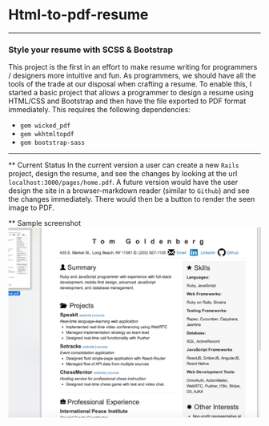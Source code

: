 # Html-to-pdf-resume
**** 
### Style your resume with SCSS & Bootstrap
This project is the first in an effort to make resume writing for programmers / designers more intuitive and fun.
As programmers, we should have all the tools of the trade at our disposal when crafting a resume. To enable this, I started a basic project that allows a programmer to design a resume using HTML/CSS and Bootstrap and then have the file exported to PDF format immediately. This requires the following dependencies: 
  - `gem wicked_pdf` 
  - `gem wkhtmltopdf` 
  - `gem bootstrap-sass`

**** 
** Current Status 
In the current version a user can create a new `Rails` project, design the resume, and see the changes by looking at the url `localhost:3000/pages/home.pdf`. A future version would have the user design the site in a browser-markdown reader (similar to `Github`) and see the changes immediately. There would then be a button to render the seen image to PDF. 

** Sample screenshot 
![screenshot](https://raw.githubusercontent.com/tgoldenberg/html-to-pdf-resume/master/resume.png)
